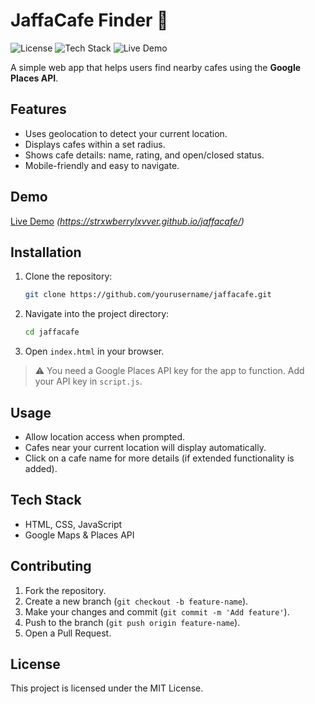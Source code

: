 # JaffaCafe Finder 🍵

![License](https://img.shields.io/badge/License-MIT-pink?style=for-the-badge&logo=github)
![Tech Stack](https://img.shields.io/badge/Tech-HTML_CSS_JavaScript-orange?style=for-the-badge&logo=html5&logoColor=white)
![Live Demo](https://img.shields.io/badge/Live-Demo-purple?style=for-the-badge&logo=webflow)

A simple web app that helps users find nearby cafes using the **Google Places API**.  

## Features

- Uses geolocation to detect your current location.  
- Displays cafes within a set radius.  
- Shows cafe details: name, rating, and open/closed status.  
- Mobile-friendly and easy to navigate.  

## Demo

[Live Demo](#) _(https://strxwberrylxvver.github.io/jaffacafe/)_

## Installation

1. Clone the repository:  
   ```bash
   git clone https://github.com/yourusername/jaffacafe.git
   ```
2. Navigate into the project directory:  
   ```bash
   cd jaffacafe
   ```
3. Open `index.html` in your browser.  

> ⚠️ You need a Google Places API key for the app to function. Add your API key in `script.js`.

## Usage

- Allow location access when prompted.  
- Cafes near your current location will display automatically.  
- Click on a cafe name for more details (if extended functionality is added).  

## Tech Stack

- HTML, CSS, JavaScript  
- Google Maps & Places API  

## Contributing

1. Fork the repository.  
2. Create a new branch (`git checkout -b feature-name`).  
3. Make your changes and commit (`git commit -m 'Add feature'`).  
4. Push to the branch (`git push origin feature-name`).  
5. Open a Pull Request.  

## License

This project is licensed under the MIT License.
